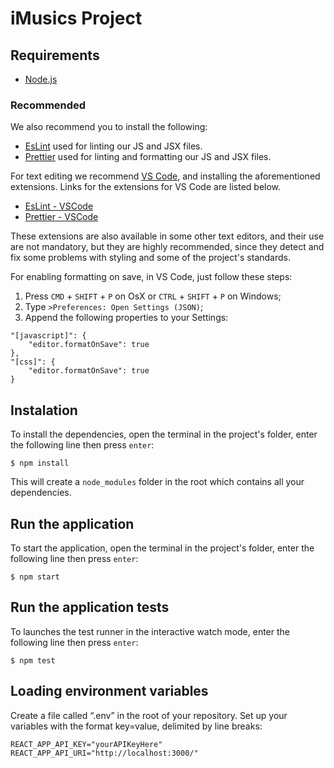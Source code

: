 iMusics Project
===

## Requirements
- [Node.js](https://nodejs.org/en/download/)

### Recommended
We also recommend you to install the following:
- [EsLint](https://eslint.org/) used for linting our JS and JSX files.
- [Prettier](http://prettier.io/) used for linting and formatting our JS and JSX files.

For text editing we recommend [VS Code](https://code.visualstudio.com/), and installing the aforementioned extensions. Links for the extensions for VS Code are listed below.
- [EsLint - VSCode](https://marketplace.visualstudio.com/items?itemName=dbaeumer.vscode-eslint)
- [Prettier - VSCode](https://marketplace.visualstudio.com/items?itemName=esbenp.prettier-vscode)

These extensions are also available in some other text editors, and their use are not mandatory, but they are highly recommended, since they detect and fix some problems with styling and some of the project's standards.

For enabling formatting on save, in VS Code, just follow these steps:
1. Press ```CMD``` + ```SHIFT``` + ```P``` on OsX or  ```CTRL``` + ```SHIFT``` + ```P``` on Windows;
2. Type ```>Preferences: Open Settings (JSON)```;
3. Append the following properties to your Settings:
  ```
  "[javascript]": {
      "editor.formatOnSave": true
  },
  "[css]": {
      "editor.formatOnSave": true
  }
  ```

## Instalation
To install the dependencies, open the terminal in the project's folder, enter the following line then press `enter`:

```
$ npm install
```

This will create a `node_modules` folder in the root which contains all your dependencies.

## Run the application
To start the application, open the terminal in the project's folder, enter the following line then press `enter`:

```
$ npm start
```

## Run the application tests
To launches the test runner in the interactive watch mode, enter the following line then press `enter`:

```
$ npm test
```

## Loading environment variables
Create a file called “.env” in the root of your repository.
Set up your variables with the format key=value, delimited by line breaks:
```
REACT_APP_API_KEY="yourAPIKeyHere"
REACT_APP_API_URI="http://localhost:3000/"
```
